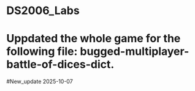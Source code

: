 # DS2006_Labs
# Uppdated the whole game for the following file: bugged-multiplayer-battle-of-dices-dict. 

#New_update 2025-10-07

